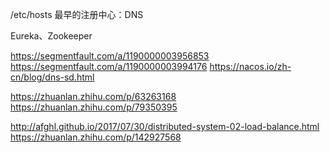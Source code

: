 /etc/hosts
最早的注册中心：DNS

Eureka、Zookeeper

https://segmentfault.com/a/1190000003956853
https://segmentfault.com/a/1190000003994176
https://nacos.io/zh-cn/blog/dns-sd.html

https://zhuanlan.zhihu.com/p/63263168
https://zhuanlan.zhihu.com/p/79350395

http://afghl.github.io/2017/07/30/distributed-system-02-load-balance.html
https://zhuanlan.zhihu.com/p/142927568